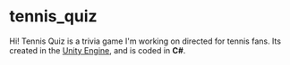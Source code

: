 # tennis_quiz

Hi! Tennis Quiz is a trivia game I'm working on directed for tennis fans.
Its created in the [Unity Engine](https://unity.com), and is coded in **C#**.
